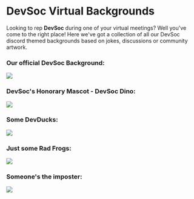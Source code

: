 # DevSoc Virtual Backgrounds
Looking to rep **DevSoc** during one of your virtual meetings? Well you've come to the right place! Here we've got a collection of all our DevSoc discord themed 
backgrounds based on jokes, discussions or community artwork.

### Our official DevSoc Background:
![](https://github.com/NTUDevSoc/Asset-Pack/blob/master/Teams%20Backgrounds/Official%20BG.png)

### DevSoc's Honorary Mascot - DevSoc Dino:
![](https://github.com/NTUDevSoc/Asset-Pack/blob/master/Teams%20Backgrounds/DevSoc%20Dino%20BG.png)

### Some DevDucks:
![](https://github.com/NTUDevSoc/Asset-Pack/blob/master/Teams%20Backgrounds/DevDucks%20BG.png)

### Just some Rad Frogs:
![](https://github.com/NTUDevSoc/Asset-Pack/blob/master/Teams%20Backgrounds/Frog%20BG.png)

### Someone's the imposter:
![](https://github.com/NTUDevSoc/Asset-Pack/blob/master/Teams%20Backgrounds/SUS%20BG.png)
